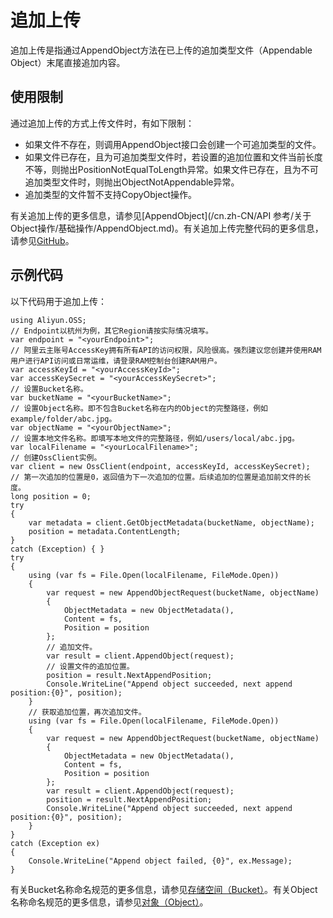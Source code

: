 # 追加上传

追加上传是指通过AppendObject方法在已上传的追加类型文件（Appendable Object）末尾直接追加内容。

## 使用限制

通过追加上传的方式上传文件时，有如下限制：

-   如果文件不存在，则调用AppendObject接口会创建一个可追加类型的文件。
-   如果文件已存在，且为可追加类型文件时，若设置的追加位置和文件当前长度不等，则抛出PositionNotEqualToLength异常。如果文件已存在，且为不可追加类型文件时，则抛出ObjectNotAppendable异常。
-   追加类型的文件暂不支持CopyObject操作。

有关追加上传的更多信息，请参见[AppendObject](/cn.zh-CN/API 参考/关于Object操作/基础操作/AppendObject.md)。有关追加上传完整代码的更多信息，请参见[GitHub](https://github.com/aliyun/aliyun-oss-csharp-sdk/blob/master/samples/Samples/AppendObjectSample.cs)。

## 示例代码

以下代码用于追加上传：

```
using Aliyun.OSS;
// Endpoint以杭州为例，其它Region请按实际情况填写。
var endpoint = "<yourEndpoint>";
// 阿里云主账号AccessKey拥有所有API的访问权限，风险很高。强烈建议您创建并使用RAM用户进行API访问或日常运维，请登录RAM控制台创建RAM用户。
var accessKeyId = "<yourAccessKeyId>";
var accessKeySecret = "<yourAccessKeySecret>";
// 设置Bucket名称。
var bucketName = "<yourBucketName>";
// 设置Object名称。即不包含Bucket名称在内的Object的完整路径，例如example/folder/abc.jpg。
var objectName = "<yourObjectName>";
// 设置本地文件名称。即填写本地文件的完整路径，例如/users/local/abc.jpg。
var localFilename = "<yourLocalFilename>";
// 创建OssClient实例。
var client = new OssClient(endpoint, accessKeyId, accessKeySecret);
// 第一次追加的位置是0，返回值为下一次追加的位置。后续追加的位置是追加前文件的长度。
long position = 0;
try
{
    var metadata = client.GetObjectMetadata(bucketName, objectName);
    position = metadata.ContentLength;
}
catch (Exception) { }
try
{
    using (var fs = File.Open(localFilename, FileMode.Open))
    {
        var request = new AppendObjectRequest(bucketName, objectName)
        {
            ObjectMetadata = new ObjectMetadata(),
            Content = fs,
            Position = position
        };
        // 追加文件。
        var result = client.AppendObject(request);
        // 设置文件的追加位置。
        position = result.NextAppendPosition;
        Console.WriteLine("Append object succeeded, next append position:{0}", position);
    }
    // 获取追加位置，再次追加文件。
    using (var fs = File.Open(localFilename, FileMode.Open))
    {
        var request = new AppendObjectRequest(bucketName, objectName)
        {
            ObjectMetadata = new ObjectMetadata(),
            Content = fs,
            Position = position
        };
        var result = client.AppendObject(request);
        position = result.NextAppendPosition;
        Console.WriteLine("Append object succeeded, next append position:{0}", position);
    }
}
catch (Exception ex)
{
    Console.WriteLine("Append object failed, {0}", ex.Message);
}
```

有关Bucket名称命名规范的更多信息，请参见[存储空间（Bucket）](/cn.zh-CN/开发指南/基本概念.md)。有关Object名称命名规范的更多信息，请参见[对象（Object）](/cn.zh-CN/开发指南/基本概念.md)。

